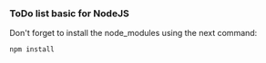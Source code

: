 ### ToDo list basic for NodeJS

Don't forget to install the node_modules using the next command:

```bash
npm install
```